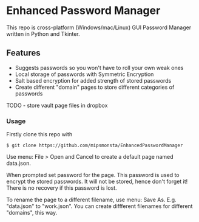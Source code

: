 # Enhanced Password Manager

This repo is cross-platform (Windows/mac/Linux) GUI Password Manager written in Python and Tkinter.

## Features

- Suggests passwords so you won't have to roll your own weak ones
- Local storage of passwords with Symmetric Encryption
- Salt based encryption for added strength of stored passwords
- Create different "domain" pages to store different categories of passwords

TODO - store vault page files in dropbox

### Usage

Firstly clone this repo with

```
$ git clone https://github.com/mipsmonsta/EnhancedPasswordManager
```

Use menu: File > Open and Cancel to create a default page named data.json.

When prompted set password for the page. This password is used to encrypt the stored passwords.
It will not be stored, hence don't forget it! There is no recovery if this password is lost.

To rename the page to a different filename, use menu: Save As. E.g. "data.json" to "work.json".
You can create diffferent filenames for different "domains", this way.
